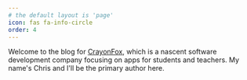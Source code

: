 ```yaml
---
# the default layout is 'page'
icon: fas fa-info-circle
order: 4
---
```


Welcome to the blog for [CrayonFox](https://crayonfox.com), which is a nascent software development company focusing on apps for students and teachers. My name's Chris and I'll be the primary author here.
